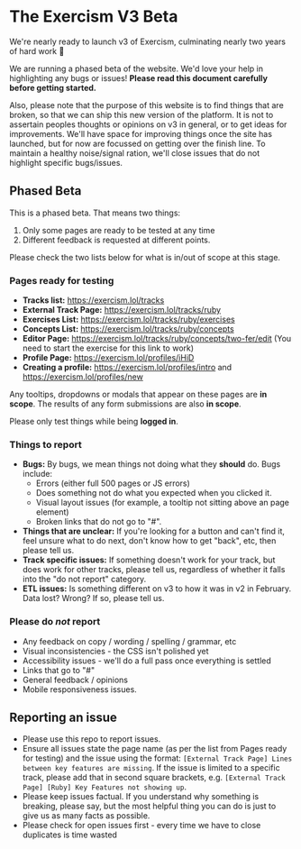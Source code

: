 # The Exercism V3 Beta

We're nearly ready to launch v3 of Exercism, culminating nearly two years of hard work 🎉

We are running a phased beta of the website. 
We'd love your help in highlighting any bugs or issues!
**Please read this document carefully before getting started.**

Also, please note that the purpose of this website is to find things that are broken, so that we can ship this new version of the platform.
It is not to assertain peoples thoughts or opinions on v3 in general, or to get ideas for improvements. 
We'll have space for improving things once the site has launched, but for now are focussed on getting over the finish line.
To maintain a healthy noise/signal ration, we'll close issues that do not highlight specific bugs/issues.

## Phased Beta

This is a phased beta.
That means two things:
1. Only some pages are ready to be tested at any time
2. Different feedback is requested at different points.

Please check the two lists below for what is in/out of scope at this stage.

### Pages ready for testing

- **Tracks list:** https://exercism.lol/tracks
- **External Track Page:** https://exercism.lol/tracks/ruby
- **Exercises List:** https://exercism.lol/tracks/ruby/exercises
- **Concepts List:** https://exercism.lol/tracks/ruby/concepts
- **Editor Page:** https://exercism.lol/tracks/ruby/concepts/two-fer/edit (You need to start the exercise for this link to work)
- **Profile Page:** https://exercism.lol/profiles/iHiD
- **Creating a profile:** https://exercism.lol/profiles/intro and https://exercism.lol/profiles/new

Any tooltips, dropdowns or modals that appear on these pages are **in scope**.
The results of any form submissions are also **in scope**.

Please only test things while being **logged in**. 

### Things to report

- **Bugs:** By bugs, we mean things not doing what they **should** do. Bugs include:
  - Errors (either full 500 pages or JS errors)
  - Does something not do what you expected when you clicked it.
  - Visual layout issues (for example, a tooltip not sitting above an page element)
  - Broken links that do not go to "#".
- **Things that are unclear:** If you're looking for a button and can't find it, feel unsure what to do next, don't know how to get "back", etc, then please tell us.
- **Track specific issues:** If something doesn't work for your track, but does work for other tracks, please tell us, regardless of whether it falls into the "do not report" category.
- **ETL issues:** Is something different on v3 to how it was in v2 in February. Data lost? Wrong? If so, please tell us.

### Please do *not* report
- Any feedback on copy / wording / spelling / grammar, etc
- Visual inconsistencies - the CSS isn't polished yet
- Accessibility issues - we'll do a full pass once everything is settled
- Links that go to "#"
- General feedback / opinions
- Mobile responsiveness issues.

## Reporting an issue

- Please use this repo to report issues.
- Ensure all issues state the page name (as per the list from Pages ready for testing) and the issue using the format: `[External Track Page] Lines between key features are missing`. If the issue is limited to a specific track, please add that in second square brackets, e.g. `[External Track Page] [Ruby] Key Features not showing up`.
- Please keep issues factual. If you understand why something is breaking, please say, but the most helpful thing you can do is just to give us as many facts as possible.
- Please check for open issues first - every time we have to close duplicates is time wasted 
